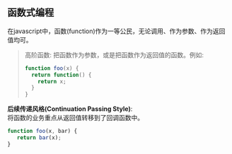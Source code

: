 ## 函数式编程
在javascript中，函数(function)作为一等公民，无论调用、作为参数、作为返回值均可。  

>高阶函数: 把函数作为参数，或是把函数作为返回值的函数。例如:  
>```js
>function foo(x) {
>   return function() {
>     return x;
>   }
>}
>```

**后续传递风格(Continuation Passing Style)**:  
将函数的业务重点从返回值转移到了回调函数中。  
```js
function foo(x, bar) {
   return bar(x);
}
```
